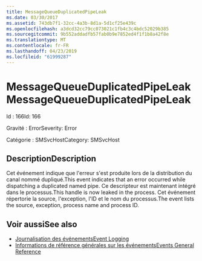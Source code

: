 ```yaml
---
title: MessageQueueDuplicatedPipeLeak
ms.date: 03/30/2017
ms.assetid: 743db7f1-32cc-4a3b-8d1a-5d1cf25e439c
ms.openlocfilehash: a3dcd32cc79cc073021c1fb4c3c4bdc52029b385
ms.sourcegitcommit: 9b552addadfb57fab0b9e7852ed4f1f1b8a42f8e
ms.translationtype: MT
ms.contentlocale: fr-FR
ms.lasthandoff: 04/23/2019
ms.locfileid: "61999287"
---
```

# <a name="messagequeueduplicatedpipeleak"></a><span data-ttu-id="a7842-102">MessageQueueDuplicatedPipeLeak</span><span class="sxs-lookup"><span data-stu-id="a7842-102">MessageQueueDuplicatedPipeLeak</span></span>
<span data-ttu-id="a7842-103">Id : 166</span><span class="sxs-lookup"><span data-stu-id="a7842-103">Id: 166</span></span>  
  
 <span data-ttu-id="a7842-104">Gravité : Error</span><span class="sxs-lookup"><span data-stu-id="a7842-104">Severity: Error</span></span>  
  
 <span data-ttu-id="a7842-105">Catégorie : SMSvcHost</span><span class="sxs-lookup"><span data-stu-id="a7842-105">Category: SMSvcHost</span></span>  
  
## <a name="description"></a><span data-ttu-id="a7842-106">Description</span><span class="sxs-lookup"><span data-stu-id="a7842-106">Description</span></span>  
 <span data-ttu-id="a7842-107">Cet événement indique que l'erreur s'est produite lors de la distribution du canal nommé dupliqué.</span><span class="sxs-lookup"><span data-stu-id="a7842-107">This event indicates that an error occurred while dispatching a duplicated named pipe.</span></span> <span data-ttu-id="a7842-108">Ce descripteur est maintenant intégré dans le processus.</span><span class="sxs-lookup"><span data-stu-id="a7842-108">This handle is now leaked in the process.</span></span> <span data-ttu-id="a7842-109">Cet événement répertorie la source, l'exception, l'ID et le nom du processus.</span><span class="sxs-lookup"><span data-stu-id="a7842-109">The event lists the source, exception, process name and process ID.</span></span>  
  
## <a name="see-also"></a><span data-ttu-id="a7842-110">Voir aussi</span><span class="sxs-lookup"><span data-stu-id="a7842-110">See also</span></span>

- [<span data-ttu-id="a7842-111">Journalisation des événements</span><span class="sxs-lookup"><span data-stu-id="a7842-111">Event Logging</span></span>](../../../../../docs/framework/wcf/diagnostics/event-logging/index.md)
- [<span data-ttu-id="a7842-112">Informations de référence générales sur les événements</span><span class="sxs-lookup"><span data-stu-id="a7842-112">Events General Reference</span></span>](../../../../../docs/framework/wcf/diagnostics/event-logging/events-general-reference.md)
